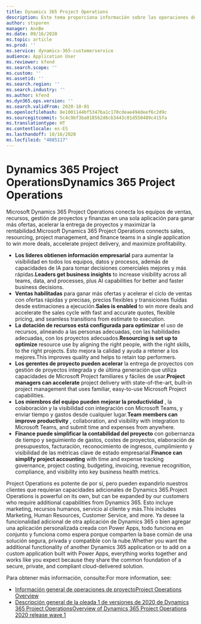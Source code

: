 ```yaml
---
title: Dynamics 365 Project Operations
description: Este tema proporciona información sobre las operaciones de proyectos de Dynamics 365.
author: stsporen
manager: AnnBe
ms.date: 09/16/2020
ms.topic: article
ms.prod: ''
ms.service: dynamics-365-customerservice
audience: Application User
ms.reviewer: kfend
ms.search.scope: ''
ms.custom: ''
ms.assetid: ''
ms.search.region: ''
ms.search.industry: ''
ms.author: kfend
ms.dyn365.ops.version: ''
ms.search.validFrom: 2020-10-01
ms.openlocfilehash: 8e1001144bf5347ba1c170cdeae494deef6c2d9c
ms.sourcegitcommit: 5c4c9bf3ba018562d6cb3443c01d550489c415fa
ms.translationtype: HT
ms.contentlocale: es-ES
ms.lasthandoff: 10/16/2020
ms.locfileid: "4085117"
---
```

# <a name="dynamics-365-project-operations"></a><span data-ttu-id="c1e9f-103">Dynamics 365 Project Operations</span><span class="sxs-lookup"><span data-stu-id="c1e9f-103">Dynamics 365 Project Operations</span></span>

<span data-ttu-id="c1e9f-104">Microsoft Dynamics 365 Project Operations conecta los equipos de ventas, recursos, gestión de proyectos y finanzas en una sola aplicación para ganar más ofertas, acelerar la entrega de proyectos y maximizar la rentabilidad.</span><span class="sxs-lookup"><span data-stu-id="c1e9f-104">Microsoft Dynamics 365 Project Operations connects sales, resourcing, project management, and finance teams in a single application to win more deals, accelerate project delivery, and maximize profitability.</span></span>

-   <span data-ttu-id="c1e9f-105">**Los líderes obtienen información empresarial** para aumentar la visibilidad en todos los equipos, datos y procesos, además de capacidades de IA para tomar decisiones comerciales mejores y más rápidas.</span><span class="sxs-lookup"><span data-stu-id="c1e9f-105">**Leaders get business insights** to increase visibility across all teams, data, and processes, plus AI capabilities for better and faster business decisions.</span></span>
-   <span data-ttu-id="c1e9f-106">**Ventas habilitadas** para ganar más ofertas y acelerar el ciclo de ventas con ofertas rápidas y precisas, precios flexibles y transiciones fluidas desde estimaciones a ejecución.</span><span class="sxs-lookup"><span data-stu-id="c1e9f-106">**Sales is enabled** to win more deals and accelerate the sales cycle with fast and accurate quotes, flexible pricing, and seamless transitions from estimate to execution.</span></span>
-   <span data-ttu-id="c1e9f-107">**La dotación de recursos está configurada para optimizar** el uso de recursos, alineando a las personas adecuadas, con las habilidades adecuadas, con los proyectos adecuados.</span><span class="sxs-lookup"><span data-stu-id="c1e9f-107">**Resourcing is set up to optimize** resource use by aligning the right people, with the right skills, to the right projects.</span></span> <span data-ttu-id="c1e9f-108">Esto mejora la calidad y ayuda a retener a los mejores.</span><span class="sxs-lookup"><span data-stu-id="c1e9f-108">This improves quality and helps to retain top performers.</span></span>
-   <span data-ttu-id="c1e9f-109">**Los gerentes de proyecto pueden acelerar** la entrega de proyectos con gestión de proyectos integrada y de última generación que utiliza capacidades de Microsoft Project familiares y fáciles de usar.</span><span class="sxs-lookup"><span data-stu-id="c1e9f-109">**Project managers can accelerate** project delivery with state-of-the-art, built-in project management that uses familiar, easy-to-use Microsoft Project capabilities.</span></span>
-   <span data-ttu-id="c1e9f-110">**Los miembros del equipo pueden mejorar la productividad** , la colaboración y la visibilidad con integración con Microsoft Teams, y enviar tiempo y gastos desde cualquier lugar.</span><span class="sxs-lookup"><span data-stu-id="c1e9f-110">**Team members can improve productivity** , collaboration, and visibility with integration to Microsoft Teams, and submit time and expenses from anywhere.</span></span>
-   <span data-ttu-id="c1e9f-111">**Finance puede simplificar la contabilidad del proyecto** con gobernanza de tiempo y seguimiento de gastos, costes de proyectos, elaboración de presupuestos, facturación, reconocimiento de ingresos, cumplimiento y visibilidad de las métricas clave de estado empresarial.</span><span class="sxs-lookup"><span data-stu-id="c1e9f-111">**Finance can simplify project accounting** with time and expense tracking governance, project costing, budgeting, invoicing, revenue recognition, compliance, and visibility into key business health metrics.</span></span>

<span data-ttu-id="c1e9f-112">Project Operations es potente de por sí, pero pueden expandirlo nuestros clientes que requieran capacidades adicionales de Dynamics 365.</span><span class="sxs-lookup"><span data-stu-id="c1e9f-112">Project Operations is powerful on its own, but can be expanded by our customers who require additional capabilities from Dynamics 365.</span></span> <span data-ttu-id="c1e9f-113">Esto incluye marketing, recursos humanos, servicio al cliente y más.</span><span class="sxs-lookup"><span data-stu-id="c1e9f-113">This includes Marketing, Human Resources, Customer Service, and more.</span></span> <span data-ttu-id="c1e9f-114">Ya desee la funcionalidad adicional de otra aplicación de Dynamics 365 o bien agregar una aplicación personalizada creada con Power Apps, todo funciona en conjunto y funciona como espera porque comparten la base común de una solución segura, privada y compatible con la nube.</span><span class="sxs-lookup"><span data-stu-id="c1e9f-114">Whether you want the additional functionality of another Dynamics 365 application or to add on a custom application built with Power Apps, everything works together and works like you expect because they share the common foundation of a secure, private, and compliant cloud-delivered solution.</span></span>

<span data-ttu-id="c1e9f-115">Para obtener más información, consulte:</span><span class="sxs-lookup"><span data-stu-id="c1e9f-115">For more information, see:</span></span>

- [<span data-ttu-id="c1e9f-116">Información general de operaciones de proyecto</span><span class="sxs-lookup"><span data-stu-id="c1e9f-116">Project Operations Overview</span></span>](https://dynamics.microsoft.com/en-us/project-operations/overview/)
- [<span data-ttu-id="c1e9f-117">Descripción general de la oleada 1 de versiones de 2020 de Dynamics 365 Project Operations</span><span class="sxs-lookup"><span data-stu-id="c1e9f-117">Overview of Dynamics 365 Project Operations 2020 release wave 1</span></span>](https://docs.microsoft.com/dynamics365-release-plan/2020wave1/dynamics365-project-operations/)

